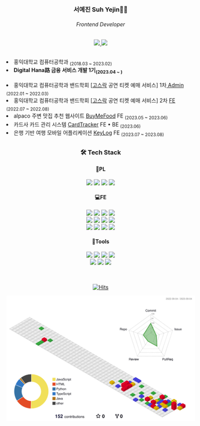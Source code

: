 <div align=center>
  <h3>서예진 Suh Yejin👨‍💻</h3>
  <h6> Frontend Developer</h6>
  <a href="">
	  <img src="https://img.shields.io/badge/Portfolio-FF3633?style=square&logo=notion&logoColor=white"/>
  </a>
  <a href="https://xezinprogrammer.tistory.com/">
	  <img src="https://img.shields.io/badge/Tistory-184D66?style=flat&logo=Telegraph&logoColor=white" />
  </a>
</div>
<h2></h2>

<div align=left>
  <li>홍익대학교 컴퓨터공학과 <sub>(2018.03 ~ 2023.02)</sub></li>
  <li><b>Digital Hana路 금융 서비스 개발 1기<sub>(2023.04 ~ )</sub></b></li>
  <br>
  <li>홍익대학교 컴퓨터공학과 밴드학회 [<a href="https://github.com/Gosrock">고스락</a> 공연 티켓 예매 서비스] 1차<a href="https://github.com/Gosrock/Ticket-Admin-21st"> Admin</a> <sub>(2022.01 ~ 2022.03)</sub></li>
  <li>홍익대학교 컴퓨터공학과 밴드학회 [<a href="https://github.com/Gosrock">고스락</a> 공연 티켓 예매 서비스] 2차 <a href="https://github.com/Gosrock/Ticket-Front-22nd">FE</a> <sub>(2022.07 ~ 2022.08)</sub></li>
  <li>alpaco 주변 맛집 추천 웹사이트 <a href="https://github.com/buyMeFood-Project/buyMeFood">BuyMeFood</a> FE <sub>(2023.05 ~ 2023.06)</sub></li>
  <li>카드사 카드 관리 시스템 <a href="https://github.com/CardSystem/Server">CardTracker</a> FE • BE <sub>(2023.06)</sub></li>
  <li>은행 기반 여행 모바일 어플리케이션 <a href="https://github.com/hanaro-3rd/frontend">KeyLog</a> FE <sub>(2023.07 ~ 2023.08)</sub></li>
</div>
  <h2></h2>
  
 <div align="center"> 
	 <h3>🛠 Tech Stack </h3>

#### 📌PL	 
<img src="https://img.shields.io/badge/C-A8B9CC?style=flat&logo=C&logoColor=white"/>
<img src="https://img.shields.io/badge/C++-00599C?style=flat&logo=C%2B%2B&logoColor=white"/>
<img src="https://img.shields.io/badge/Python-3776AB?style=flat&logo=Python&logoColor=white"/>
<img src="https://img.shields.io/badge/Java-007396?style=flat&logo=Conda-Forge&logoColor=white" />
<br>

#### 💻FE
<img src="https://img.shields.io/badge/HTML5-E34F26?style=flat&logo=HTML5&logoColor=white" />
<img src="https://img.shields.io/badge/CSS3-1572B6?style=flat&logo=CSS3&logoColor=white" />
<img src="https://img.shields.io/badge/JavaScript-F7DF1E?style=flat&logo=JavaScript&logoColor=white" />
<img src="https://img.shields.io/badge/TypeScript-3178C6?style=flat&logo=typescript&logoColor=white">
<br>	
<img src="https://img.shields.io/badge/React-61DAFB?style=flat&logo=react&logoColor=black">
<img src="https://img.shields.io/badge/React Native-61DAFB?style=flat&logo=React&logoColor=black"/>
<!-- <img src="https://img.shields.io/badge/Storybook-FF4785?style=flat&logo=storybook&logoColor=white"> -->
	<img src="https://img.shields.io/badge/React Query-FF4154?style=flat&logo=reactquery&logoColor=white">
<img src="https://img.shields.io/badge/Recoil-121212?style=flat&logo=react&logoColor=white">
	<br>
	<img src="https://img.shields.io/badge/ESlint-4B32C3?style=flat&logo=eslint&logoColor=white">
<img src="https://img.shields.io/badge/Prettier-F7B93E?style=flat&logo=prettier&logoColor=white">
<!-- 	<img src="https://img.shields.io/badge/Spring-6DB33F?style=flat&logo=Spring&logoColor=white" /> -->
	<img src="https://img.shields.io/badge/Bootstrap-7952B3?style=flat&logo=Bootstrap&logoColor=white" />
<img src="https://img.shields.io/badge/styled components-DB7093?style=flat&logo=styled-components&logoColor=white"/>
<br>

#### 🧰Tools
<img src="https://img.shields.io/badge/Eclipse%20IDE-2C2255?style=flat&logo=EclipseIDE&logoColor=white" />
<img src="https://img.shields.io/badge/Visual%20Studio%20Code-007ACC?style=flat&logo=VisualStudioCode&logoColor=white" />
<img src="https://img.shields.io/badge/MySQL-4479A1?style=flat&logo=MySQL&logoColor=white" />
<img src="https://img.shields.io/badge/Android Studio-3DDC84?style=flat&logo=Android Studio&logoColor=white" />
<br>
<img src="https://img.shields.io/badge/Apache Tomcat-F8DC75?style=flat&logo=apachetomcat&logoColor=black"/>
<img src="https://img.shields.io/badge/GitHub-181717?style=flat&logo=GitHub&logoColor=white" />
<img src="https://img.shields.io/badge/Notion-eaeaea.svg?style=flat&logo=Notion&logoColor=white" />

<br>
<br>
<br>

 [![Hits](https://hits.seeyoufarm.com/api/count/incr/badge.svg?url=https://github.com/jordizzin%2Fgjbae1212%2Fhit-counter&count_bg=%23A997E9&title_bg=%237E96F1&icon=tencentqq.svg&icon_color=%23FFFFFF&title=hits&edge_flat=false)](https://hits.seeyoufarm.com)
</div>


![](./profile-3d-contrib/profile-gitblock.svg)
